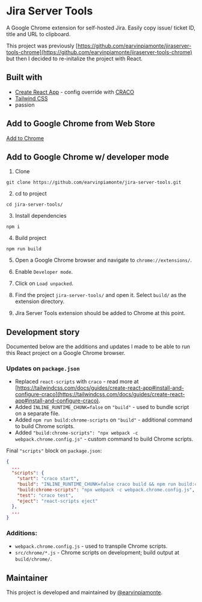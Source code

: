 # Jira Server Tools

A Google Chrome extension for self-hosted Jira. Easily copy issue/ ticket ID, title and URL to clipboard.

This project was previously [https://github.com/earvinpiamonte/jiraserver-tools-chrome](https://github.com/earvinpiamonte/jiraserver-tools-chrome) but then I decided to re-initalize the project with React.

## Built with

- [Create React App](https://create-react-app.dev/) - config override with [CRACO](https://github.com/gsoft-inc/craco)
- [Tailwind CSS](https://tailwindcss.com/)
- passion

## Add to Google Chrome from Web Store

[Add to Chrome](https://chrome.google.com/webstore/detail/jira-server-tools/nffiapablabogfkpckmgbeiocccifbed)

## Add to Google Chrome w/ developer mode

1. Clone

```
git clone https://github.com/earvinpiamonte/jira-server-tools.git
```

2. cd to project

```
cd jira-server-tools/
```

3. Install dependencies

```
npm i
```

4. Build project

```
npm run build
```

5. Open a Google Chrome browser and navigate to `chrome://extensions/`.

6. Enable `Developer mode`.

7. Click on `Load unpacked`.

8. Find the project `jira-server-tools/` and open it. Select `build/` as the extension directory.

9. Jira Server Tools extension should be added to Chrome at this point.

## Development story

Documented below are the additions and updates I made to be able to run this React project on a Google Chrome browser.

### Updates on `package.json`

- Replaced `react-scripts` with `craco` - read more at [https://tailwindcss.com/docs/guides/create-react-app#install-and-configure-craco](https://tailwindcss.com/docs/guides/create-react-app#install-and-configure-craco).
- Added `INLINE_RUNTIME_CHUNK=false` on `"build"` - used to bundle script on a separate file.
- Added `npm run build:chrome-scripts` on `"build"` - additional command to build Chrome scripts.
- Added `"build:chrome-scripts": "npx webpack -c webpack.chrome.config.js"` - custom command to build Chrome scripts.

Final `"scripts"` block on `package.json`:

```json
{
  ...
  "scripts": {
    "start": "craco start",
    "build": "INLINE_RUNTIME_CHUNK=false craco build && npm run build:chrome-scripts",
    "build:chrome-scripts": "npx webpack -c webpack.chrome.config.js",
    "test": "craco test",
    "eject": "react-scripts eject"
  },
  ...
}
```

### Additions:

- `webpack.chrome.config.js` - used to transpile Chrome scripts.
- `src/chrome/*.js` - Chrome scripts on development; build output at `build/chrome/`.

## Maintainer

This project is developed and maintained by [@earvinpiamonte](https://twitter.com/earvinpiamonte).
